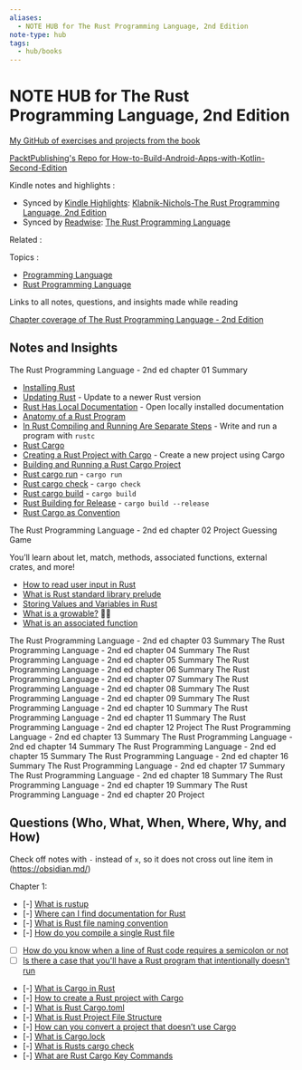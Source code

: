 ```yaml
---
aliases:
  - NOTE HUB for The Rust Programming Language, 2nd Edition
note-type: hub
tags:
  - hub/books
---
```


# NOTE HUB for The Rust Programming Language, 2nd Edition

[My GitHub of exercises and projects from the book](https://github.com/matt2ology/the-rust-programming-language)

[PacktPublishing's Repo for How-to-Build-Android-Apps-with-Kotlin-Second-Edition](https://github.com/PacktPublishing/How-to-Build-Android-Apps-with-Kotlin-Second-Edition)

Kindle notes and highlights :

- Synced by [Kindle Highlights](https://github.com/hadynz/obsidian-kindle-plugin): [Klabnik-Nichols-The Rust Programming Language, 2nd Edition](../../kindle-highlights/Klabnik-Nichols-The%20Rust%20Programming%20Language,%202nd%20Edition.md)
- Synced by [Readwise](https://readwise.io/): [The Rust Programming Language](../../Readwise/Books/The%20Rust%20Programming%20Language.md)

Related :

Topics :

- [Programming Language](../../4-hub-notes-🚉/Programming%20Languages.md)
- [Rust Programming Language](../../4-hub-notes-🚉/Rust.md)

Links to all notes, questions, and insights made while reading

[Chapter coverage of The Rust Programming Language - 2nd Edition](Chapter%20coverage%20of%20The%20Rust%20Programming%20Language%20-%202nd%20Edition.md)

## Notes and Insights

The Rust Programming Language - 2nd ed chapter 01 Summary

- [Installing Rust](Installing%20Rust.md)
- [Updating Rust](Updating%20Rust.md) - Update to a newer Rust version
- [Rust Has Local Documentation](Rust%20Has%20Local%20Documentation.md) - Open locally installed documentation
- [Anatomy of a Rust Program](Anatomy%20of%20a%20Rust%20Program.md)
- [In Rust Compiling and Running Are Separate Steps](In%20Rust%20Compiling%20and%20Running%20Are%20Separate%20Steps.md) - Write and run a program with `rustc`
- [Rust Cargo](Rust%20Cargo.md)
- [Creating a Rust Project with Cargo](Creating%20a%20Rust%20Project%20with%20Cargo.md) - Create a new project using Cargo
- [Building and Running a Rust Cargo Project](Building%20and%20Running%20a%20Rust%20Cargo%20Project.md)
- [Rust cargo run](Rust%20cargo%20run.md) - `cargo run`
- [Rust cargo check](Rust%20cargo%20check.md) - `cargo check`
- [Rust cargo build](Rust%20cargo%20build.md) - `cargo build`
- [Rust Building for Release](Rust%20Building%20for%20Release.md) - `cargo build --release`
- [Rust Cargo as Convention](Rust%20Cargo%20as%20Convention)

The Rust Programming Language - 2nd ed chapter 02 Project Guessing Game

You’ll learn about let, match, methods, associated functions, external crates,
and more!

- [How to read user input in Rust](How%20to%20read%20user%20input%20in%20Rust.md)
- [What is Rust standard library prelude](What%20is%20Rust%20standard%20library%20prelude.md)
- [Storing Values and Variables in Rust](Storing%20Values%20and%20Variables%20in%20Rust)
- [What is a growable?](What%20is%20a%20growable) 🙋‍♂️
- [What is an associated function](What%20is%20an%20associated%20function.md)

The Rust Programming Language - 2nd ed chapter 03 Summary
The Rust Programming Language - 2nd ed chapter 04 Summary
The Rust Programming Language - 2nd ed chapter 05 Summary
The Rust Programming Language - 2nd ed chapter 06 Summary
The Rust Programming Language - 2nd ed chapter 07 Summary
The Rust Programming Language - 2nd ed chapter 08 Summary
The Rust Programming Language - 2nd ed chapter 09 Summary
The Rust Programming Language - 2nd ed chapter 10 Summary
The Rust Programming Language - 2nd ed chapter 11 Summary
The Rust Programming Language - 2nd ed chapter 12 Project
The Rust Programming Language - 2nd ed chapter 13 Summary
The Rust Programming Language - 2nd ed chapter 14 Summary
The Rust Programming Language - 2nd ed chapter 15 Summary
The Rust Programming Language - 2nd ed chapter 16 Summary
The Rust Programming Language - 2nd ed chapter 17 Summary
The Rust Programming Language - 2nd ed chapter 18 Summary
The Rust Programming Language - 2nd ed chapter 19 Summary
The Rust Programming Language - 2nd ed chapter 20 Project

## Questions (Who, What, When, Where, Why, and How)

Check off notes with `-` instead of `x`, so it does not cross out line item in (https://obsidian.md/)

Chapter 1:

- [-] [What is rustup](What%20is%20rustup.md)
- [-] [Where can I find documentation for Rust](Where%20can%20I%20find%20documentation%20for%20Rust.md)
- [-] [What is Rust file naming convention](What%20is%20Rust%20file%20naming%20convention.md)
- [-] [How do you compile a single Rust file](How%20do%20you%20compile%20a%20single%20Rust%20file.md)
- [ ] [How do you know when a line of Rust code requires a semicolon or not](How%20do%20you%20know%20when%20a%20line%20of%20Rust%20code%20requires%20a%20semicolon%20or%20not)
- [ ] [Is there a case that you'll have a Rust program that intentionally doesn't run](Is%20there%20a%20case%20that%20you'll%20have%20a%20Rust%20program%20that%20intentionally%20doesn't%20run)
- [-] [What is Cargo in Rust](What%20is%20Cargo%20in%20Rust.md)
- [-] [How to create a Rust project with Cargo](How%20to%20create%20a%20Rust%20project%20with%20Cargo.md)
- [-] [What is Rust Cargo.toml](What%20is%20Rust%20Cargo.toml.md)
- [-] [What is Rust Project File Structure](What%20is%20Rust%20Project%20File%20Structure.md)
- [-] [How can you convert a project that doesn’t use Cargo](How%20can%20you%20convert%20a%20project%20that%20doesn’t%20use%20Cargo.md)
- [-] [What is Cargo.lock](What%20is%20Cargo.lock.md)
- [-] [What is Rusts cargo check](What%20is%20Rusts%20cargo%20check.md)
- [-] [What are Rust Cargo Key Commands](What%20are%20Rust%20Cargo%20Key%20Commands.md)
